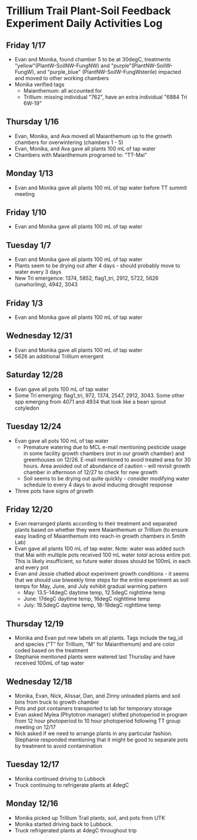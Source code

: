 # Trillium Trail Plant-Soil Feedback Experiment Daily Activities Log

## Friday 1/17
 - Evan and Monika, found chamber 5 to be at 30degC, treatments "yellow"(PlantW-SoilNW-FungNW) and "purple"(PlantNW-SoilW-FungW), and "purple_blue" (PlantNW-SoilW-FungWsterile) impacted and moved to other working chambers
 - Monika verified tags
   - Maianthemum: all accounted for
   - Trillium: missing individual "762", have an extra individual "6884 Tri 6W-19" 

## Thursday 1/16
 - Evan, Monika, and Ava moved all Maianthemum up to the growth chambers for overwintering (chambers 1 - 5)
 - Evan, Monika, and Ava gave all plants 100 mL of tap water
 - Chambers with Maianthemum programed to: "TT-Mai"

## Monday 1/13
 - Evan and Monika gave all plants 100 mL of tap water before TT summit meeting

## Friday 1/10
 - Evan and Monika gave all plants 100 mL of tap water

## Tuesday 1/7
 - Evan and Monika gave all plants 100 mL of tap water
 - Plants seem to be drying out after 4 days - should probably move to water every 3 days
 - New Tri emergence: 1374, 5852, flag1_tri, 2912, 5722, 5626 (unwhorling), 4942, 3043

## Friday 1/3
 - Evan and Monika gave all plants 100 mL of tap water

## Wednesday 12/31
 - Evan and Monika gave all plants 100 mL of tap water
 - 5626 an additional Trillium emergent

## Saturday 12/28
 - Evan gave all pots 100 mL of tap water
 - Some Tri emerging: flag1_tri, 972, 1374, 2547, 2912, 3043. Some other spp emerging from 4071 and 4934 that look like a bean sprout cotyledon

## Tuesday 12/24
 - Evan gave all pots 100 mL of tap water
    - Premature watering due to MCL e-mail mentioning pesticide usage in some facility growth chambers (not in our growth chamber) and greenhouses on 12/26. E-mail mentioned to avoid treated area for 30 hours. Area avoided out of abundance of caution - will revisit growth chamber in afternoon of 12/27 to check for new growth
    - Soil seems to be drying out quite quickly - consider modifying water schedule to every 4 days to avoid inducing drought response
 - Three pots have signs of growth

## Friday 12/20
 - Evan rearranged plants according to their treatment and separated plants based on whether they were Maianthemum or Trillium (to ensure easy loading of Maianthemum into reach-in growth chambers in Smith Lab)
 - Evan gave all plants 100 mL of tap water. Note: water was added such that Mai with multiple pots received 100 mL water _total_ across entire pot. This is likely insufficient, so future water doses should be 100mL in each and every pot
 - Evan and Jessie chatted about experiment growth conditions - it seems that we should use biweekly time steps for the entire experiment as soil temps for May, June, and July exhibit gradual warming pattern
    - May: 13.5-14degC daytime temp, 12.5degC nighttime temp
    - June: 17degC daytime temp, 16degC nighttime temp
    - July: 19.5degC daytime temp, 18-19degC nighttime temp

## Thursday 12/19
 - Monika and Evan put new labels on all plants. Tags include the tag_id and species ("T" for Trillium, "M" for Maianthemum) and are color coded based on the treatment
 - Stephanie mentioned plants were watered last Thursday and have received 100mL of tap water

## Wednesday 12/18
 - Monika, Evan, Nick, Alissar, Dan, and Zinny unloaded plants and soil bins from truck to growth chamber
 - Pots and pot containers transported to lab for temporary storage
 - Evan asked Mylea (Phytotron manager) shifted photoperiod in program from 12 hour photoperiod to 10 hour photoperiod following TT group meeting on 12/17
 - Nick asked if we need to arrange plants in any particular fashion. Stephanie responded mentioning that it might be good to separate pots by treatment to avoid contamination

## Tuesday 12/17
 - Monika continued driving to Lubbock
 - Truck continuing to refrigerate plants at 4degC

## Monday 12/16
 - Monika picked up Trillium Trail plants, soil, and pots from UTK
 - Monika started driving back to Lubbock. 
 - Truck refrigerated plants at 4degC throughout trip
